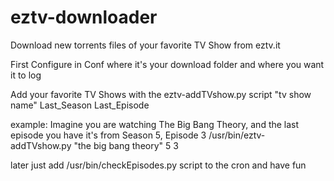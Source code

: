 eztv-downloader
===============

Download new torrents files of your favorite TV Show from eztv.it

First Configure in Conf where it's your download folder and where you want it to log

Add your favorite TV Shows with the eztv-addTVshow.py script "tv show name" Last_Season Last_Episode

example: Imagine you are watching The Big Bang Theory, and the last episode you have it's from Season 5, Episode 3
/usr/bin/eztv-addTVshow.py "the big bang theory" 5 3

later just add /usr/bin/checkEpisodes.py script to the cron and have fun


